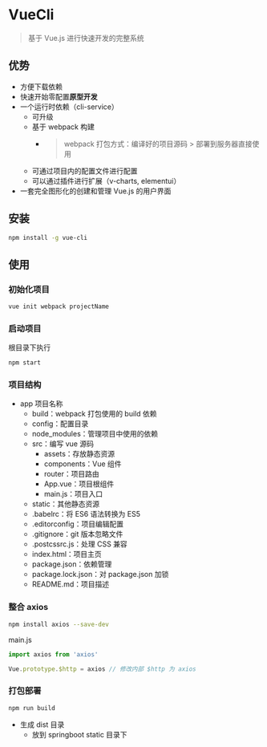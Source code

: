 # VueCli
> 基于 Vue.js 进行快速开发的完整系统

## 优势
- 方便下载依赖
- 快速开始零配置**原型开发**
- 一个运行时依赖（cli-service）
    - 可升级
    - 基于 webpack 构建
        - > webpack 打包方式：编译好的项目源码 > 部署到服务器直接使用
    - 可通过项目内的配置文件进行配置
    - 可以通过插件进行扩展（v-charts, elementui）
- 一套完全图形化的创建和管理 Vue.js 的用户界面

## 安装
```bash
npm install -g vue-cli
```

## 使用

### 初始化项目
```bash
vue init webpack projectName
```

### 启动项目
根目录下执行
```bash
npm start
```

### 项目结构
- app 项目名称
    - build：webpack 打包使用的 build 依赖
    - config：配置目录
    - node_modules：管理项目中使用的依赖
    - src：编写 vue 源码
        - assets：存放静态资源
        - components：Vue 组件
        - router：项目路由
        - App.vue：项目根组件
        - main.js：项目入口
    - static：其他静态资源
    - .babelrc：将 ES6 语法转换为 ES5
    - .editorconfig：项目编辑配置
    - .gitignore：git 版本忽略文件
    - .postcssrc.js：处理 CSS 兼容
    - index.html：项目主页
    - package.json：依赖管理
    - package.lock.json：对 package.json 加锁
    - README.md：项目描述

### 整合 axios
```bash
npm install axios --save-dev
```

main.js
```javascript
import axios from 'axios'

Vue.prototype.$http = axios // 修改内部 $http 为 axios
```

### 打包部署
```bash
npm run build 
```
- 生成 dist 目录
    - 放到 springboot static 目录下
